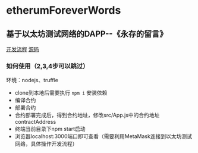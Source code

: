 # etherumForeverWords

## 基于以太坊测试网络的DAPP--《永存的留言》

[开发流程](https://blog.csdn.net/qq_33764491/article/details/80570266)
[源码](https://github.com/flute/blockChainWords) 
 
### 如何使用（2,3,4步可以跳过）
环境：nodejs、truffle
* clone到本地后需要执行 `npm i` 安装依赖
* 编译合约
* 部署合约
* 合约部署完成后，得到合约地址，修改src/App.js中的合约地址contractAddress
* 终端当前目录下npm start启动
* 浏览器localhost:3000端口即可查看（需要利用MetaMask连接到以太坊测试网络，具体操作开发流程）
